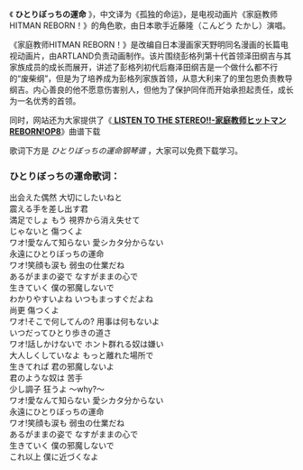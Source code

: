 

《 **ひとりぼっちの運命** 》，中文译为《孤独的命运》，是电视动画片《家庭教师HITMAN REBORN！》的角色歌，由日本歌手近藤隆（こんどう
たかし）演唱。

《家庭教师HITMAN
REBORN！》是改编自日本漫画家天野明同名漫画的长篇电视动画片，由ARTLAND负责动画制作。该片围绕彭格列第十代首领泽田纲吉与其家族成员的成长而展开，讲述了彭格列初代后裔泽田纲吉是一个做什么都不行的“废柴纲”，但是为了培养成为彭格列家族首领，从意大利来了的里包恩负责教导纲吉。内心善良的他不愿意伤害别人，但他为了保护同伴而开始承担起责任，成长为一名优秀的首领。

同时，网站还为大家提供了《[ **LISTEN TO THE STEREO!!-家庭教师ヒットマンREBORN!OP8**](Music-4528.html
"LISTEN TO THE STEREO!!-家庭教师ヒットマンREBORN!OP8 ")》曲谱下载

歌词下方是 _ひとりぼっちの運命钢琴谱_ ，大家可以免费下载学习。

### ひとりぼっちの運命歌词：

出会えた偶然 大切にしたいねと  
震える手を差し出す君  
満足でしょ もう 視界から消え失せて  
じゃないと 傷つくよ  
ワオ!愛なんて知らない 愛シカタ分からない  
永遠にひとりぼっちの運命  
ワオ!笑顔も涙も 弱虫の仕業だね  
あるがままの姿で なすがままの心で  
生きていく 僕の邪魔しないで  
わかりやすいよね いつもまっすぐだよね  
尚更 傷つくよ  
ワオ!そこで何してんの? 用事は何もないよ  
いつだってひとり歩きの道さ  
ワオ!話しかけないで ホント群れる奴は嫌い  
大人しくしていなよ もっと離れた場所で  
生きてれば 君の邪魔しないよ  
君のような奴は 苦手  
少し調子 狂うよ 〜why?〜  
ワオ!愛なんて知らない 愛シカタ分からない  
永遠にひとりぼっちの運命  
ワオ!笑顔も涙も 弱虫の仕業だね  
あるがままの姿で なすがままの心で  
生きていく 僕の邪魔しないで  
これ以上 僕に近づくなよ

